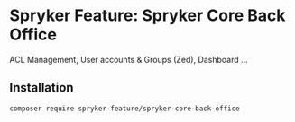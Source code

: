 # Spryker Feature: Spryker Core Back Office

ACL Management, User accounts & Groups (Zed), Dashboard ...

## Installation

```
composer require spryker-feature/spryker-core-back-office
```
